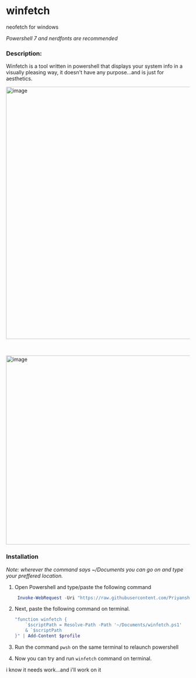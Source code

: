# winfetch
neofetch for windows

*Powershell 7 and nerdfonts are recommended*

### Description: 
Winfetch is a tool written in powershell that displays your system info in a visually pleasing way, it doesn't have any purpose...and is just for aesthetics.
 
<img width="690" alt="image" src="https://github.com/Priyanshu-1012/winfetch/assets/39450902/9e0f691f-ca80-43f8-83c2-6a4ba6412303">

‎ 
‎ 



<img width="517" alt="image" src="https://github.com/Priyanshu-1012/winfetch/assets/39450902/fc2ea60b-7a75-474f-9183-53e9c8684da5">

### Installation

_Note: wherever the command says ~/Documents you can go on and type your preffered location._

1. Open Powershell and type/paste the following command
   ```powershell
    Invoke-WebRequest -Uri "https://raw.githubusercontent.com/Priyanshu-1012/winfetch/master/winfetch.ps1" | Select-Object -ExpandProperty Content | Out-File -FilePath ~/Documents/winfetch.ps1 -Encoding UTF8
   ```
2. Next, paste the following command on terminal.
   ```powershell
   "function winfetch {
       `$scriptPath = Resolve-Path -Path '~/Documents/winfetch.ps1'
       & `$scriptPath
   }" | Add-Content $profile
   ```
   
3. Run the command ```pwsh``` on the same terminal to relaunch powershell
4. Now you can try and run ```winfetch``` command on terminal.



i know it needs work...and i'll work on it
